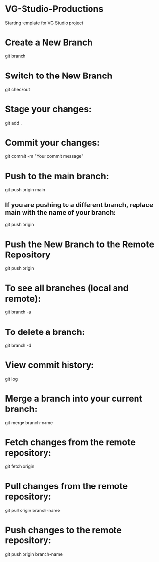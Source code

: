 # VG-Studio-Productions

Starting template for VG Studio project

# Create a New Branch
git branch <branch-name>

# Switch to the New Branch
git checkout <branch-name>

# Stage your changes:
git add .

# Commit your changes:
git commit -m "Your commit message"

# Push to the main branch:
git push origin main

## If you are pushing to a different branch, replace main with the name of your branch:
git push origin <branch-name>

# Push the New Branch to the Remote Repository
git push origin <branch-name>

# To see all branches (local and remote):
git branch -a

# To delete a branch:
git branch -d <branch-name>

# View commit history: 
git log

# Merge a branch into your current branch:
git merge branch-name

# Fetch changes from the remote repository:
git fetch origin

# Pull changes from the remote repository:
git pull origin branch-name

# Push changes to the remote repository:
git push origin branch-name


